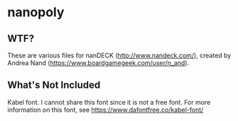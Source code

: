 # nanopoly
## WTF?
These are various files for nanDECK (http://www.nandeck.com/), created by Andrea Nand (https://www.boardgamegeek.com/user/n_and). 

## What's Not Included
Kabel font. I cannot share this font since it is not a free font. For more information on this font, see https://www.dafontfree.co/kabel-font/

